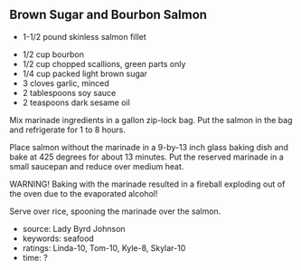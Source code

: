 Brown Sugar and Bourbon Salmon
------------------------------

- 1-1/2 pound skinless salmon fillet
<!-- -->
- 1/2 cup bourbon
- 1/2 cup chopped scallions, green parts only
- 1/4 cup packed light brown sugar
- 3 cloves garlic, minced
- 2 tablespoons soy sauce
- 2 teaspoons dark sesame oil

Mix marinade ingredients in a gallon zip-lock bag.  Put the salmon in
the bag and refrigerate for 1 to 8 hours.

Place salmon without the marinade in a 9-by-13 inch glass baking dish
and bake at 425 degrees for about 13 minutes.  Put the reserved
marinade in a small saucepan and reduce over medium heat.

WARNING!  Baking with the marinade resulted in a fireball exploding
out of the oven due to the evaporated alcohol!

Serve over rice, spooning the marinade over the salmon.

- source: Lady Byrd Johnson
- keywords: seafood
- ratings: Linda-10, Tom-10, Kyle-8, Skylar-10
- time: ?
